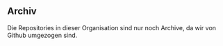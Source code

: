 ## Archiv
Die Repositories in dieser Organisation sind nur noch Archive, da wir von Github umgezogen sind.


